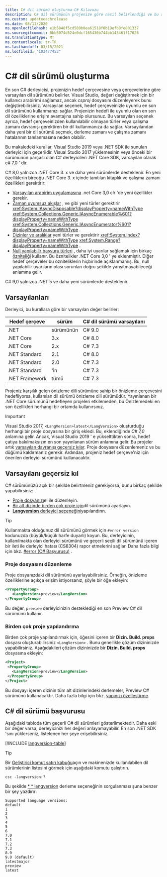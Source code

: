 ```yaml
---
title: C# dil sürümü oluşturma-C# Kılavuzu
description: C# dil sürümünün projenize göre nasıl belirlendiği ve bu seçimin arkasındaki nedenler hakkında bilgi edinin. Varsayılanı el ile nasıl geçersiz kılacağınızı öğrenin.
ms.custom: updateeachrelease
ms.date: 08/11/2020
ms.openlocfilehash: e1b5848f5cd589b0ea61518f0b19efb8fe801337
ms.sourcegitcommit: 0bb8074d524e0dcf165430b744bb143461f17026
ms.translationtype: MT
ms.contentlocale: tr-TR
ms.lasthandoff: 03/15/2021
ms.locfileid: "103477453"
---
```

# <a name="c-language-versioning"></a>C# dil sürümü oluşturma

En son C# derleyicisi, projenizin hedef çerçevesine veya çerçevelerine göre varsayılan dil sürümünü belirler. Visual Studio, değeri değiştirmek için bir kullanıcı arabirimi sağlamaz, ancak *csproj* dosyasını düzenleyerek bunu değiştirebilirsiniz. Varsayılan seçenek, hedef çerçeveinizle uyumlu en son dil sürümünü kullanmanızı sağlar. Projenizin hedefi ile uyumlu olan en son dil özelliklerine erişim avantajına sahip olursunuz. Bu varsayılan seçenek ayrıca, hedef çerçeveinizden kullanılabilir olmayan türler veya çalışma zamanı davranışı gerektiren bir dil kullanmanıza da sağlar. Varsayılandan daha yeni bir dil sürümü seçmek, derleme zamanı ve çalışma zamanı hatalarının tanılanmasına neden olabilir.

Bu makaledeki kurallar, Visual Studio 2019 veya .NET SDK ile sunulan derleyici için geçerlidir. Visual Studio 2017 yüklemesinin veya önceki bir sürümünün parçası olan C# derleyicileri .NET Core SDK, varsayılan olarak c# 7,0 ' dir.

C# 8,0 yalnızca .NET Core 3. x ve daha yeni sürümlerde desteklenir. En yeni özelliklerin birçoğu .NET Core 3. x içinde tanıtılan kitaplık ve çalışma zamanı özellikleri gerektirir:

- [Varsayılan arabirim uygulamasına](../whats-new/csharp-8.md#default-interface-methods) .net Core 3,0 clr 'de yeni özellikler gerekir.
- [Zaman uyumsuz akışlar](../whats-new/csharp-8.md#asynchronous-streams) , ve gibi yeni türler gerektirir <xref:System.IAsyncDisposable?displayProperty=nameWithType> <xref:System.Collections.Generic.IAsyncEnumerable%601?displayProperty=nameWithType> <xref:System.Collections.Generic.IAsyncEnumerator%601?displayProperty=nameWithType> .
- [Dizinler ve aralıklar](../whats-new/csharp-8.md#indices-and-ranges) yeni türler ve gerektirir <xref:System.Index?displayProperty=nameWithType> <xref:System.Range?displayProperty=nameWithType> .
- [Null yapılabilir başvuru türleri](../whats-new/csharp-8.md#nullable-reference-types) , daha iyi uyarılar sağlamak için birkaç [özniteliği](attributes/nullable-analysis.md) kullanır. Bu öznitelikler .NET Core 3,0 ' ye eklenmiştir. Diğer hedef çerçeveler bu özniteliklerin hiçbirinde açıklanmamış. Bu, null yapılabilir uyarıların olası sorunları doğru şekilde yansıtmayabileceği anlamına gelir.

C# 9,0 yalnızca .NET 5 ve daha yeni sürümlerde desteklenir.

## <a name="defaults"></a>Varsayılanları

Derleyici, bu kurallara göre bir varsayılan değer belirler:

| Hedef çerçeve | sürüm | C# dil sürümü varsayılanı |
|------------------|---------|-----------------------------|
| .NET             | sürümünün     | C# 9.0                      |
| .NET Core        | 3.x     | C# 8.0                      |
| .NET Core        | 2.x     | C# 7.3                      |
| .NET Standard    | 2.1     | C# 8.0                      |
| .NET Standard    | 2.0     | C# 7.3                      |
| .NET Standard    | 'in     | C# 7.3                      |
| .NET Framework   | tümü     | C# 7.3                      |

Projeniz karşılık gelen önizleme dili sürümüne sahip bir önizleme çerçevesini hedefliyorsa, kullanılan dil sürümü önizleme dili sürümüdür. Yayınlanan bir .NET Core sürümünü hedefleyen projeleri etkilemeden, bu Önizlemedeki en son özellikleri herhangi bir ortamda kullanırsınız.

> [!IMPORTANT]
> Visual Studio 2017, `<LangVersion>latest</LangVersion>` oluşturduğu herhangi bir proje dosyasına bir giriş ekledi. Bu, eklendiğinde *C# 7,0* anlamına gelir. Ancak, Visual Studio 2019 ' e yükselttikten sonra, hedef çatıya bakılmaksızın en son yayınlanan sürüm anlamına gelir. Bu projeler artık [varsayılan davranışı geçersiz kılar](#override-a-default). Proje dosyasını düzenlemeniz ve bu düğümü kaldırmanız gerekir. Ardından, projeniz hedef çerçeve'niz için önerilen derleyici sürümünü kullanacaktır.

## <a name="override-a-default"></a>Varsayılanı geçersiz kıl

C# sürümünüzü açık bir şekilde belirtmeniz gerekiyorsa, bunu birkaç şekilde yapabilirsiniz:

- [Proje dosyanızı](#edit-the-project-file)el ile düzenleyin.
- [Bir alt dizinde birden çok proje için](#configure-multiple-projects)dil sürümünü ayarlayın.
- [ **Langversion** derleyici seçeneğini](compiler-options/language.md#langversion)yapılandırın.

> [!TIP]
> Kullanmakta olduğunuz dil sürümünü görmek için `#error version` kodunuzda (büyük/küçük harfe duyarlı) koyun. Bu, derleyicinin, kullanılmakta olan derleyici sürümünü ve geçerli seçili dil sürümünü içeren bir ileti ile derleyici hatası (CS8304) rapor etmelerini sağlar. Daha fazla bilgi için bkz. [#error (C# Başvurusu)](preprocessor-directives/preprocessor-error.md) .

### <a name="edit-the-project-file"></a>Proje dosyasını düzenleme

Proje dosyanızdaki dil sürümünü ayarlayabilirsiniz. Örneğin, önizleme özelliklerine açıkça erişim istiyorsanız, şöyle bir öğe ekleyin:

```xml
<PropertyGroup>
   <LangVersion>preview</LangVersion>
</PropertyGroup>
```

Bu değer, `preview` derleyicinizin desteklediği en son Preview C# dil sürümünü kullanır.

### <a name="configure-multiple-projects"></a>Birden çok proje yapılandırma

Birden çok proje yapılandırmak için, öğesini içeren bir **Dizin. Build. props** dosyası oluşturabilirsiniz `<LangVersion>` . Bunu genellikle çözüm dizininizde yapabilirsiniz. Aşağıdakileri çözüm dizininizde bir **Dizin. Build. props** dosyasına ekleyin:

```xml
<Project>
 <PropertyGroup>
   <LangVersion>preview</LangVersion>
 </PropertyGroup>
</Project>
```

Bu dosyayı içeren dizinin tüm alt dizinlerindeki derlemeler, Preview C# sürümünü kullanacaktır. Daha fazla bilgi için bkz. [yapınızı özelleştirme](/visualstudio/msbuild/customize-your-build).

## <a name="c-language-version-reference"></a>C# dil sürümü başvurusu

Aşağıdaki tabloda tüm geçerli C# dil sürümleri gösterilmektedir. Daha eski bir değer varsa, derleyicinizi her değeri anlayamayabilir. En son .NET SDK 'sını yüklerseniz, listelenen her şeye erişebilirsiniz.

[!INCLUDE [langversion-table](includes/langversion-table.md)]

> [!TIP]
> Bir [Geliştirici komut satırı kabuğu](/visualstudio/ide/reference/command-prompt-powershell)açın ve makinenizde kullanılabilen dil sürümlerinin listesini görmek için aşağıdaki komutu çalıştırın.
>
> ```CMD
> csc -langversion:?
> ```
>
> Bu şekilde [* * langversion](compiler-options/language.md#langversion) derleme seçeneğinin sorgulanması şuna benzer bir şey yazdırır:
>
> ```CMD
> Supported language versions:
> default
> 1
> 2
> 3
> 4
> 5
> 6
> 7.0
> 7.1
> 7.2
> 7.3
> 8.0
> 9.0 (default)
> latestmajor
> preview
> latest
> ```
